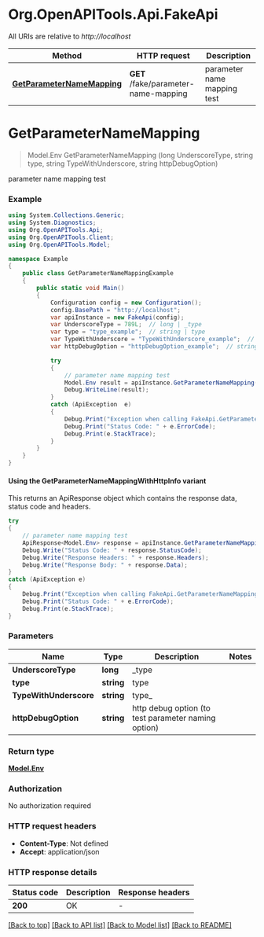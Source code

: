 # Org.OpenAPITools.Api.FakeApi

All URIs are relative to *http://localhost*

| Method | HTTP request | Description |
|--------|--------------|-------------|
| [**GetParameterNameMapping**](FakeApi.md#getparameternamemapping) | **GET** /fake/parameter-name-mapping | parameter name mapping test |

<a id="getparameternamemapping"></a>
# **GetParameterNameMapping**
> Model.Env GetParameterNameMapping (long UnderscoreType, string type, string TypeWithUnderscore, string httpDebugOption)

parameter name mapping test

### Example
```csharp
using System.Collections.Generic;
using System.Diagnostics;
using Org.OpenAPITools.Api;
using Org.OpenAPITools.Client;
using Org.OpenAPITools.Model;

namespace Example
{
    public class GetParameterNameMappingExample
    {
        public static void Main()
        {
            Configuration config = new Configuration();
            config.BasePath = "http://localhost";
            var apiInstance = new FakeApi(config);
            var UnderscoreType = 789L;  // long | _type
            var type = "type_example";  // string | type
            var TypeWithUnderscore = "TypeWithUnderscore_example";  // string | type_
            var httpDebugOption = "httpDebugOption_example";  // string | http debug option (to test parameter naming option)

            try
            {
                // parameter name mapping test
                Model.Env result = apiInstance.GetParameterNameMapping(UnderscoreType, type, TypeWithUnderscore, httpDebugOption);
                Debug.WriteLine(result);
            }
            catch (ApiException  e)
            {
                Debug.Print("Exception when calling FakeApi.GetParameterNameMapping: " + e.Message);
                Debug.Print("Status Code: " + e.ErrorCode);
                Debug.Print(e.StackTrace);
            }
        }
    }
}
```

#### Using the GetParameterNameMappingWithHttpInfo variant
This returns an ApiResponse object which contains the response data, status code and headers.

```csharp
try
{
    // parameter name mapping test
    ApiResponse<Model.Env> response = apiInstance.GetParameterNameMappingWithHttpInfo(UnderscoreType, type, TypeWithUnderscore, httpDebugOption);
    Debug.Write("Status Code: " + response.StatusCode);
    Debug.Write("Response Headers: " + response.Headers);
    Debug.Write("Response Body: " + response.Data);
}
catch (ApiException e)
{
    Debug.Print("Exception when calling FakeApi.GetParameterNameMappingWithHttpInfo: " + e.Message);
    Debug.Print("Status Code: " + e.ErrorCode);
    Debug.Print(e.StackTrace);
}
```

### Parameters

| Name | Type | Description | Notes |
|------|------|-------------|-------|
| **UnderscoreType** | **long** | _type |  |
| **type** | **string** | type |  |
| **TypeWithUnderscore** | **string** | type_ |  |
| **httpDebugOption** | **string** | http debug option (to test parameter naming option) |  |

### Return type

[**Model.Env**](Env.md)

### Authorization

No authorization required

### HTTP request headers

 - **Content-Type**: Not defined
 - **Accept**: application/json


### HTTP response details
| Status code | Description | Response headers |
|-------------|-------------|------------------|
| **200** | OK |  -  |

[[Back to top]](#) [[Back to API list]](../README.md#documentation-for-api-endpoints) [[Back to Model list]](../README.md#documentation-for-models) [[Back to README]](../README.md)

